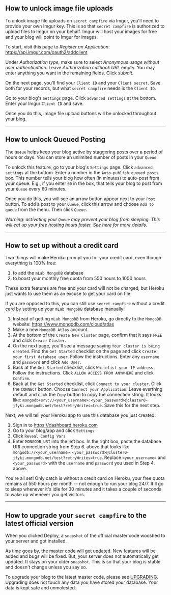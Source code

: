 ## How to unlock image file uploads

To unlock image file uploads on `secret campfire` via Imgur, you'll need to provide your own Imgur key. This is so that `secret campfire` is authorized to upload files to Imgur on your behalf. Imgur will host your images for free and your blog will point to Imgur for images.

To start, visit this page to *Register an Application*: https://api.imgur.com/oauth2/addclient 

Under *Authorization type*, make sure to select *Anonymous usage without user authentication*. Leave *Authorization callback URL* empty. You may enter anything you want in the remaining fields. Click *submit*.

On the next page, you'll find your `Client ID` and your `Client secret`. Save both for your records, but what `secret campfire` needs is the `Client ID`. 

Go to your blog's `Settings` page. Click `advanced settings` at the bottom. Enter your Imgur `Client ID` and save.

Once you do this, image file upload buttons will be unlocked throughout your blog.

--- 

## How to unlock Queued Posting

The `Queue` helps keep your blog active by staggering posts over a period of hours or days. You can store an unlimited number of posts in your `Queue`.

To unlock this feature, go to your blog's `Settings` page. Click `advanced settings` at the bottom. Enter a number in the `Auto-publish queued posts` box. This number tells your blog how often (in minutes) to auto-post from your queue. E.g., if you enter `60` in the box, that tells your blog to post from your `Queue` every 60 minutes. 

Once you do this, you will see an arrow button appear next to your `Post` button. To add a post to your `Queue`, click this arrow and choose `Add to queue` from the menu. Then click `Queue`.

*Warning: activating your `Queue` may prevent your blog from sleeping. This will eat up your free hosting hours faster. [See here](FAQ.md#why-does-my-blog-go-to-sleep-after-a-while-and-why-does-it-take-a-long-time-to-start-back-up-again) for more details.*

--- 

## How to set up without a credit card

Two things will make Heroku prompt you for your credit card, even though everything is 100% free:

1. to add the `mLab MongoDB` database
2. to boost your monthly free quota from 550 hours to 1000 hours

These extra features are free and your card will not be charged, but Heroku just wants to use them as an excuse to get your card on file.

If you are opposed to this, you can still use `secret campfire` without a credit card by setting up your `mLab MongoDB` database manually:

1. Instead of getting `mLab MongoDB` from Heroku, go directly to the `MongoDB` website: https://www.mongodb.com/cloud/atlas
2. Make a new `MongoDB Atlas` account.
3. At the bottom of the `Create New Cluster` page, confirm that it says `FREE` and click `Create Cluster`. 
4. On the next page, you'll see a message saying `Your cluster is being created`. Find the `Get Started` checklist on the page and click `Create your first database user`. Follow the instructions. Enter any `username` and `password` and click `Add User`.
5. Back at the `Get Started` checklist, click `Whitelist your IP address`. Follow the instructions. Click `ALLOW ACCESS FROM ANYWHERE` and click `Confirm`. 
6. Back at the `Get Started` checklist, click `Connect to your cluster`. Click the `CONNECT` button. Choose `Connect your Application`. Leave everthing default and click the `Copy` button to copy the connection string. It looks like: `mongodb+srv://<your_username>:<your_password>@cluster0-jfyki.mongodb.net/test?retryWrites=true`. Save this for the next step.

Next, we will tell your Heroku app to use this database you just created:

1. Sign in to https://dashboard.heroku.com
2. Go to your blog/app and click `Settings`
3. Click `Reveal Config Vars`
4. Enter `MONGODB_URI` into the left box. In the right box, paste the database URI connection string from Step 6. above that looks like `mongodb://<your_username>:<your_password>@cluster0-jfyki.mongodb.net/test?retryWrites=true`. Replace `<your_username>` and `<your_password>` with the `username` and `password` you used in Step 4. above.

You're all set! Only catch is without a credit card on Heroku, your free quota remains at 550 hours per month -- not enough to run your blog 24/7. It'll go to sleep whenever it's idle for 30 minutes and it takes a couple of seconds to wake up whenever you get visitors.

--- 

## How to upgrade your `secret campfire` to the latest official version

When you clicked Deploy, a `snapshot` of the official master code wooshed to your server and got installed. 

As time goes by, the master code will get updated. New features will be added and bugs will be fixed. But, your server does not automatically get updated. It stays on your older `snapshot`. This is so that your blog is stable and doesn't change unless you say so.

To upgrade your blog to the latest master code, please see [UPGRADING](UPGRADING.md). Upgrading does not touch any data you have stored your database. Your data is kept safe and unmolested.
